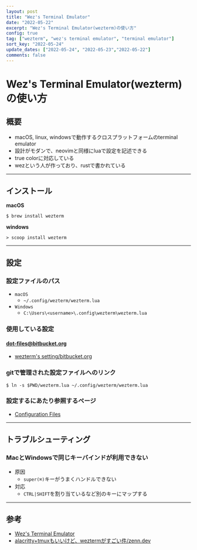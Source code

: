 ```yaml
---
layout: post
title: "Wez's Terminal Emulator"
date: "2022-05-22"
excerpt: "Wez's Terminal Emulator(wezterm)の使い方"
config: true
tag: ["wezterm", "wez's terminal emulator", "terminal emulator"]
sort_key: "2022-05-24"
update_dates: ["2022-05-24", "2022-05-23","2022-05-22"]
comments: false
---
```


# Wez's Terminal Emulator(wezterm)の使い方

## 概要
 - macOS, linux, windowsで動作するクロスプラットフォームのterminal emulator
 - 設計がモダンで、neovimと同様にluaで設定を記述できる
 - true colorに対応している
 - wezという人が作っており、rustで書かれている

---

## インストール

**macOS**  
```console
$ brew install wezterm
```

**windows**  
```console
> scoop install wezterm
```

---

## 設定

### 設定ファイルのパス
 - `macOS`
   - `~/.config/wezterm/wezterm.lua`
 - `Windows`
   - `C:\Users\<username>\.config\wezterm\wezterm.lua`

### 使用している設定
#### dot-files@bitbucket.org
 - [wezterm's setting/bitbucket.org](https://bitbucket.org/nardtree/gimpei-dot-files/src/master/files/wezterm.lua)

### gitで管理された設定ファイルへのリンク

```console
$ ln -s $PWD/wezterm.lua ~/.config/wezterm/wezterm.lua
```

### 設定するにあたり参照するページ
 - [Configuration Files](https://wezfurlong.org/wezterm/config/files.html#configuration-files)

---

## トラブルシューティング
### MacとWindowsで同じキーバインドが利用できない
 - 原因
   - `super(⌘)`キーがうまくハンドルできない
 - 対応
   - `CTRL|SHIFT`を割り当ているなど別のキーにマップする

---

## 参考
 - [Wez's Terminal Emulator](https://wezfurlong.org/wezterm/index.html)
 - [alacritty+tmuxもいいけど、weztermがすごい件/zenn.dev](https://zenn.dev/yutakatay/articles/wezterm-intro)

